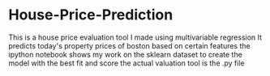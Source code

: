 # House-Price-Prediction
This is a house price evaluation tool I made using multivariable regression 
It predicts today's property prices of boston based on certain features
the ipython notebook shows my work on the sklearn dataset to create the model with the best fit and score
the actual valuation tool is the .py file
